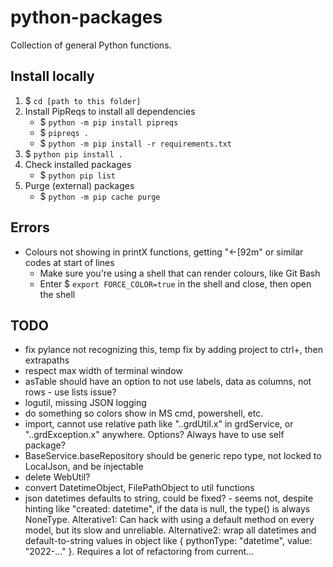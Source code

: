 # python-packages

Collection of general Python functions.

## Install locally

1. $ `cd [path to this folder]`
1. Install PipReqs to install all dependencies 
    - $ `python -m pip install pipreqs` 
    - $ `pipreqs .`
    - $ `python -m pip install -r requirements.txt`
1. $ `python pip install .`
1. Check installed packages
    - $ `python pip list`
1. Purge (external) packages
    - $ `python -m pip cache purge`

## Errors

- Colours not showing in printX functions, getting "←[92m" or similar codes at start of lines
  - Make sure you're using a shell that can render colours, like Git Bash
  - Enter $ `export FORCE_COLOR=true` in the shell and close, then open the shell

## TODO

- fix pylance not recognizing this, temp fix by adding project to ctrl+, then extrapaths
- respect max width of terminal window
- asTable should have an option to not use labels, data as columns, not rows - use lists issue?
- logutil, missing JSON logging
- do something so colors show in MS cmd, powershell, etc.
- import, cannot use relative path like "..grdUtil.x" in grdService, or "..grdException.x" anywhere. Options? Always have to use self package?
- BaseService.baseRepository should be generic repo type, not locked to LocalJson, and be injectable
- delete WebUtil?
- convert DatetimeObject, FilePathObject to util functions 
- json datetimes defaults to string, could be fixed? - seems not, despite hinting like "created: datetime", if the data is null, the type() is always NoneType. Alterative1: Can hack with using a default method on every model, but its slow and unreliable. Alternative2: wrap all datetimes and default-to-string values in object like { pythonType: "datetime", value: "2022-..." }. Requires a lot of refactoring from current...